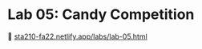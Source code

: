 # Lab 05: Candy Competition

:link: [sta210-fa22.netlify.app/labs/lab-05.html](https://sta210-fa22.netlify.app/labs/lab-05.html)
